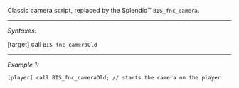 Classic camera script, replaced by the Splendid™ `BIS_fnc_camera`.


---
*Syntaxes:*

[target] call `BIS_fnc_cameraOld`

---
*Example 1:*

```sqf
[player] call BIS_fnc_cameraOld; // starts the camera on the player
```